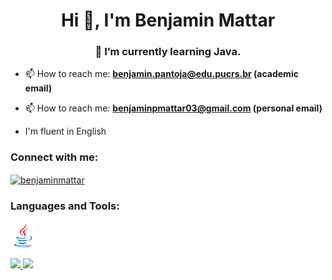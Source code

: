 

 <h1 align="center">Hi 👋, I'm Benjamin Mattar</h1>
<h3 align="center">🌱 I’m currently learning Java.</h3>

- 📫 How to reach me: **benjamin.pantoja@edu.pucrs.br (academic email)**

- 📫 How to reach me: **benjaminpmattar03@gmail.com (personal email)**
- I'm fluent in English


<h3 align="left">Connect with me:</h3>
<p align="left">
<a href="https://instagram.com/benjaminmattar" target="blank"><img align="center" src="https://raw.githubusercontent.com/rahuldkjain/github-profile-readme-generator/master/src/images/icons/Social/instagram.svg" alt="benjaminmattar" height="30" width="40" /></a>
</p>

<h3 align="left">Languages and Tools:</h3>
<p align="left"> <a href="https://www.java.com" target="_blank" rel="noreferrer"> <img src="https://raw.githubusercontent.com/devicons/devicon/master/icons/java/java-original.svg" alt="java" width="40" height="40"/> </a> </p>
<div>
   <a href="https://github.com/benjaminmattar">
     <img height= "167em" src="https://github-readme-stats.vercel.app/api?username=benjaminmattar&show_icons=true&theme=github_dark"/>
     <img height= "167em" src="https://github-readme-stats.vercel.app/api/top-langs/?username=benjaminmattar&layout=compact&theme=github_dark"/>
</div>
  
 
 
  
